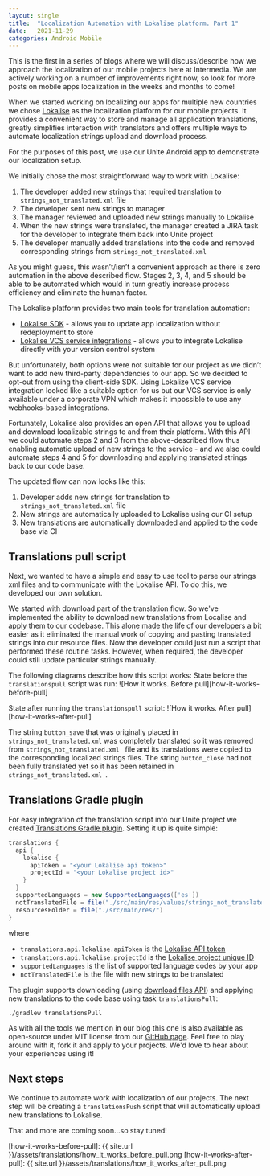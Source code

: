 ```yaml
---
layout: single
title:  "Localization Automation with Lokalise platform. Part 1"
date:   2021-11-29
categories: Android Mobile
---
```


This is the first in a series of blogs where we will discuss/describe how we approach the localization of our mobile projects here at Intermedia. We are actively working on a number of improvements right now, so look for more posts on mobile apps localization in the weeks and months to come!

When we started working on localizing our apps for multiple new countries we chose [Lokalise][lokalise] as the localization platform for our mobile projects. It provides a convenient way to store and manage all application translations, greatly simplifies interaction with translators and offers multiple ways to automate localization strings upload and download process.

For the purposes of this post, we use our Unite Android app to demonstrate our localization setup.

We initially chose the most straightforward way to work with Lokalise:
1. The developer added new strings that required translation to `strings_not_translated.xml` file
2. The developer sent new strings to manager
3. The manager reviewed and uploaded new strings manually to Lokalise
4. When the new strings were translated, the manager created a JIRA task for the developer to integrate them back into Unite project
5. The developer manually added translations into the code and removed corresponding strings from `strings_not_translated.xml`

As you might guess, this wasn’t/isn’t a convenient approach as there is zero automation in the above described flow. Stages 2, 3, 4, and 5 should be able to be automated which would in turn greatly increase process efficiency and eliminate the human factor.

The Lokalise platform provides two main tools for translation automation:
- [Lokalise SDK][lokalise-sdk] - allows you to update app localization without redeployment to store
- [Lokalise VCS service integrations][lokalise-integrations] - allows you to integrate Lokalise directly with your version control system

But unfortunately, both options were not suitable for our project as we didn’t want to add new third-party dependencies to our app. So we decided to opt-out from using the client-side SDK. Using Lokalize VCS service integration looked like a suitable option for us but our VCS service is only available under a corporate VPN which makes it impossible to use any webhooks-based integrations.

Fortunately, Lokalise also provides an open API that allows you to upload and download localizable strings to and from their platform. With this API we could automate steps 2 and 3 from the above-described flow thus enabling automatic upload of new strings to the service - and we also could automate steps 4 and 5 for downloading and applying translated strings back to our code base.

The updated flow can now looks like this:
1. Developer adds new strings for translation to `strings_not_translated.xml` file
2. New strings are automatically uploaded to Lokalise using our CI setup
3. New translations are automatically downloaded and applied to the code base via CI

## Translations pull script
Next, we wanted to have a simple and easy to use tool to parse our strings xml files and to communicate with the Lokalise API. To do this, we developed our own solution.

We started with download part of the translation flow. So we've implemented the ability to download new translations from Localise and apply them to our codebase.
This alone made the life of our developers a bit easier as it eliminated the manual work of copying and pasting translated strings into our resource files.
Now the developer could just run a script that performed these routine tasks. However, when required, the developer could still update particular strings manually.

The following diagrams describe how this script works:
State before the `translationspull` script was run:
![How it works. Before pull][how-it-works-before-pull]

State after running the `translationspull` script:
![How it works. After pull][how-it-works-after-pull]

The string `button_save` that was originally placed in `strings_not_translated.xml` was completely
translated so it was removed from `strings_not_translated.xml ` file and
its translations were copied to the corresponding localized strings files. The string `button_close`
had not been fully translated yet so it has been retained in `strings_not_translated.xml `.


## Translations Gradle plugin
For easy integration of the translation script into our Unite project we created [Translations Gradle plugin][translations-gradle-plugin].
Setting it up is quite simple:

```groovy
translations {
  api {
    lokalise {
      apiToken = "<your Lokalise api token>"
      projectId = "<your Lokalise project id>"
    }
  }
  supportedLanguages = new SupportedLanguages(['es'])
  notTranslatedFile = file("./src/main/res/values/strings_not_translated.xml")
  resourcesFolder = file("./src/main/res/")
}
```
where
- `translations.api.lokalise.apiToken` is the [Lokalise API token][lokalise-api-token]
- `translations.api.lokalise.projectId` is the [Lokalise project unique ID][lokalise-projects]
- `supportedLanguages` is the list of supported language codes by your app
- `notTranslatedFile` is the file with new strings to be translated

The plugin supports downloading (using [download files API][lokalise-download-files-api]) 
and applying new translations to the code base using task `translationsPull`:
```shell
./gradlew translationsPull
```

As with all the tools we mention in our blog this one is also available as open-source under MIT license from our [GitHub page][translations-gradle-plugin]. Feel free to play around with it, fork it and apply to your projects. We'd love to hear about your experiences using it!

## Next steps
We continue to automate work with localization of our projects. The next 
step will be creating a `translationsPush` script that will automatically
upload new translations to Lokalise.

That and more are coming soon…so stay tuned!

[lokalise]: https://lokalise.com/
[lokalise-integrations]: https://docs.lokalise.com/en/collections/652240-apps#source-code-and-version-control
[lokalise-sdk]: https://docs.lokalise.com/en/articles/1400668-lokalise-android-sdk
[lokalise-api]: https://app.lokalise.com/api2docs/curl/
[lokalise-api-token]: https://docs.lokalise.com/en/articles/1929556-api-tokens
[lokalise-projects]: https://docs.lokalise.com/en/articles/1400460-projects
[lokalise-download-files-api]: https://app.lokalise.com/api2docs/curl/#transition-download-files-post
[translations-gradle-plugin]: https://github.com/intermedia-net/translations

[how-it-works-before-pull]: {{ site.url }}/assets/translations/how_it_works_before_pull.png
[how-it-works-after-pull]: {{ site.url }}/assets/translations/how_it_works_after_pull.png
